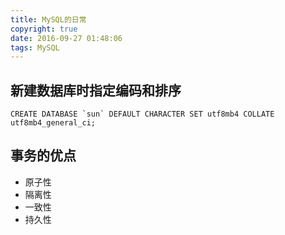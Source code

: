 ```yaml
---
title: MySQL的日常
copyright: true
date: 2016-09-27 01:48:06
tags: MySQL
---
```


## 新建数据库时指定编码和排序
```mysql
CREATE DATABASE `sun` DEFAULT CHARACTER SET utf8mb4 COLLATE utf8mb4_general_ci;
```

## 事务的优点
- 原子性
- 隔离性
- 一致性
- 持久性